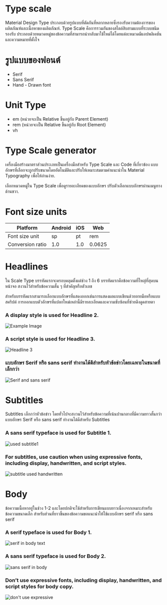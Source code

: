 # Type scale
Material Design Type ประกอบด้วยรูปแบบที่ตัดกันที่หลากหลายซึ่งรองรับความต้องการของผลิตภัณฑ์และเนื้อหาของผลิตภัณฑ์.
Type Scale คือการรวมกันของสไตล์สิบสามแบบที่ระบบชนิดรองรับ ประกอบด้วยหมวดหมู่ของข้อความที่สามารถนำกลับมาใช้ใหม่ได้โดยแต่ละหมวดมีแอปพลิเคชันและความหมายที่ตั้งใจ

# รูปแบบของฟอนต์
* Serif 
* Sans Serif
* Hand - Drawn font

# Unit Type
* em (หน่วยจะเป็น Relative ขึ้นอยู่กับ Parent Element)
* rem (หน่วยจะเป็น Relative ขึ้นอยู่กับ Root Element) 
* vh

# Type Scale generator
เครื่องมือสร้างมาตราส่วนประเภทเป็นเครื่องมือสำหรับ Type Scale และ Code ที่เกี่ยวข้อง แบบอักษรที่เลือกจะถูกปรับขนาดโดยอัตโนมัติและปรับให้เหมาะสมตามคำแนะนำใน Material Typography เพื่อให้อ่านง่าย.

เลือกหมวดหมู่ใน Type Scale เพื่อดูรายละเอียดของแบบอักษร ปรับตัวเลือกแบบอักษรผ่านเมนูทางด้านขวา.

# Font size units
| Platform | Android | iOS | Web |
|---|---|---|---|
| Font size unit | sp | pt | rem |
| Conversion ratio | 1.0 | 1.0 | 0.0625 |

# Headlines

ใน Scale Type บรรทัดแรกจะครอบคลุมตั้งแต่ช่วง 1 ถึง 6 บรรทัดแรกคือข้อความที่ใหญ่ที่สุดบนหน้าจอ สงวนไว้สำหรับข้อความสั้น ๆ ที่สำคัญหรือตัวเลข

สำหรับบรรทัดแรกสามารถเลือกแบบอักษรที่แสดงออกเช่นการแสดงผลแบบเขียนด้วยลายมือหรือแบบสคริปต์ การออกแบบตัวอักษรที่แปลกใหม่เหล่านี้มีรายละเอียดและความซับซ้อนที่ช่วยดึงดูดสายตา

### A display style is used for Headline 2. 
![Example Image](https://lh3.googleusercontent.com/5v_5dscOcC_t6qhIa6EBx384ZE_kf_21z_SgtWK0R7XfB7yv-lifvreK-PFycq-WluF_Sd3i2fY1Mb1HnxgFuIJGj21pAPTBzWwHNQ=w1064-v0)

### A script style is used for Headline 3.
![Headline 3](https://lh3.googleusercontent.com/2lWZ6Ahu02DOglj5HL72tWdrPajnRMmMj266d8AEPRNhda-qiylOkHJYUOvGQ_6k6wF43T2l5Z7VOijl-oCE7RrMCeG5fTPi7Cq3=w1064-v0)

### แบบอักษร Serif หรือ sans serif ทำงานได้ดีสำหรับหัวข้อข่าวโดยเฉพาะในขนาดที่เล็กกว่า
![Serif and sans serif](https://lh3.googleusercontent.com/3Xs_CmHUhcoYLCqnidc65SvcyXDYBRstqqmLEGSIGHdoqpQdqaymuvDpFjzG-63pchgIpJa_nba2mUeric3HVA6XuKPjAhEzUCzQOzk=w1064-v0)

# Subtitles

Subtitles เล็กกว่าหัวข้อข่าว โดยทั่วไปจะสงวนไว้สำหรับข้อความที่เน้นปานกลางที่มีความยาวสั้นกว่า แบบอักษร Serif หรือ sans serif ทำงานได้ดีสำหรับ Subtitles 

### A sans serif typeface is used for Subtitle 1.
![used subtitle1](https://lh3.googleusercontent.com/cOCgRFtyykLMBErWunvMiZExSBaU9qvjGGKvvP1uLmox8mlY0RgMgxlw97ovL93N9-sTs56S5p2didECtRb-uTd1RZMv_lZF4yUkJA=w1064-v0)

### For subtitles, use caution when using expressive fonts, including display, handwritten, and script styles.
![subtitle used handwritten](https://lh3.googleusercontent.com/p4zqWV1SlPYNSZDj3OZ9sKwFUFqD0hYon2utjNqzC_j7A4kWMsfGNspL7dzEnM8n0R50QO6ebcoAKQveSZ-YlG4Q4-SCb4quOCM9JXI=w1064-v0)

# Body

ข้อความเนื้อหาอยู่ในช่วง 1-2 และโดยปกติจะใช้สำหรับการเขียนแบบยาวเนื่องจากเหมาะสำหรับข้อความขนาดเล็ก สำหรับส่วนที่ยาวขึ้นของข้อความขอแนะนำให้ใช้แบบอักษร serif หรือ sans serif
### A serif typeface is used for Body 1.
![serif in body text](https://lh3.googleusercontent.com/aMEdZZ8Fi-kzI7NN8SsBpYvsYoSVesbJpCoFTOpIrew3lul1LT_ILjimXHIxDHgX1WPl-r1wMZR5ZWDtJsbx5V78hrxu4VslxQAvhQ=w1064-v0)
### A sans serif typeface is used for Body 2.
![sans serif in body](https://lh3.googleusercontent.com/NfoH2gtE7JdDzoHWS_bEvJ3bt5N-623dJ1Ah3MZfJTCyQX7UrWpdvhHDYWN1KU3e3qc9gZFaWMoIdAcwVDHwOgRZVXi7CK5-hxMq=w1064-v0)

### Don’t use expressive fonts, including display, handwritten, and script styles for body copy.
![don't use expressive](https://lh3.googleusercontent.com/nxHoZ-s4mFgz6RJkN-GtofeHRip2GjqYqZTnqxQyAFf_10i26ofadMbLTYlIhjG6YZngDHeo0aPiWz5JWBzdD7pmMFpOzqR__zdz=w1064-v0)
